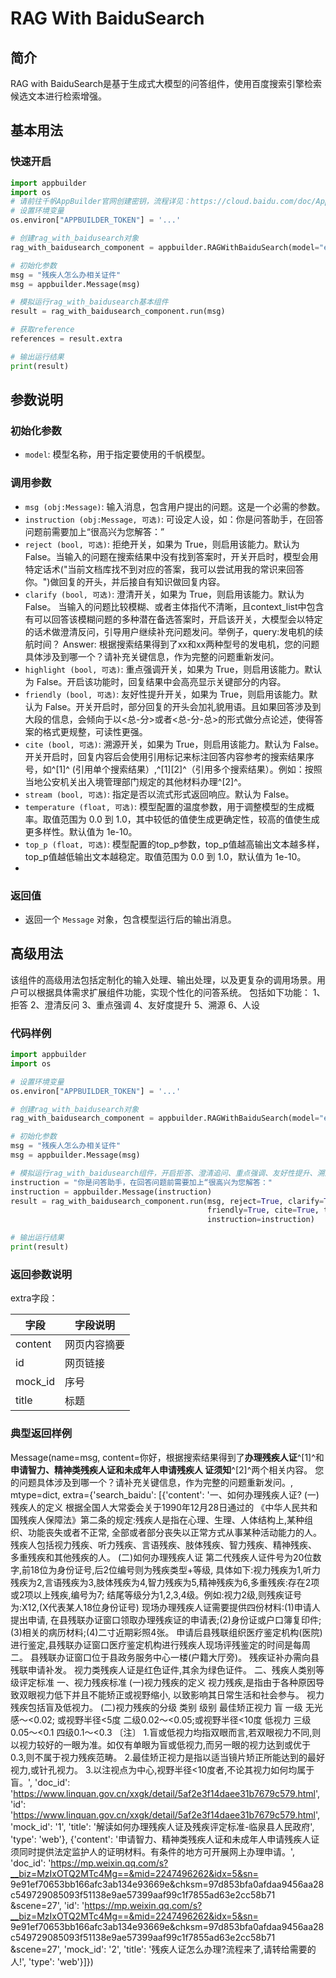 # RAG With BaiduSearch

## 简介
RAG with BaiduSearch是基于生成式大模型的问答组件，使用百度搜索引擎检索候选文本进行检索增强。

## 基本用法

### 快速开启

```python
import appbuilder
import os
# 请前往千帆AppBuilder官网创建密钥，流程详见：https://cloud.baidu.com/doc/AppBuilder/s/Olq6grrt6#1%E3%80%81%E5%88%9B%E5%BB%BA%E5%AF%86%E9%92%A5
# 设置环境变量
os.environ["APPBUILDER_TOKEN"] = '...'

# 创建rag_with_baidusearch对象
rag_with_baidusearch_component = appbuilder.RAGWithBaiduSearch(model="eb-turbo-appbuilder")

# 初始化参数
msg = "残疾人怎么办相关证件"
msg = appbuilder.Message(msg)

# 模拟运行rag_with_baidusearch基本组件
result = rag_with_baidusearch_component.run(msg)

# 获取reference
references = result.extra

# 输出运行结果
print(result)
```




## 参数说明

### 初始化参数
- `model`: 模型名称，用于指定要使用的千帆模型。

### 调用参数

- `msg (obj:Message)`: 输入消息，包含用户提出的问题。这是一个必需的参数。
- `instruction (obj:Message, 可选)`: 可设定人设，如：你是问答助手，在回答问题前需要加上“很高兴为您解答：”
- `reject (bool, 可选)`: 拒绝开关，如果为 True，则启用该能力。默认为 False。当输入的问题在搜索结果中没有找到答案时，开关开启时，模型会用特定话术("当前文档库找不到对应的答案，我可以尝试用我的常识来回答你。")做回复的开头，并后接自有知识做回复内容。
- `clarify (bool, 可选)`: 澄清开关，如果为 True，则启用该能力。默认为 False。 当输入的问题比较模糊、或者主体指代不清晰，且context_list中包含有可以回答该模糊问题的多种潜在备选答案时，开启该开关，大模型会以特定的话术做澄清反问，引导用户继续补充问题发问。举例子，query:发电机的续航时间？ Answer: 根据搜索结果得到了xx和xx两种型号的发电机，您的问题具体涉及到哪一个？请补充关键信息，作为完整的问题重新发问。
- `highlight (bool, 可选)`: 重点强调开关，如果为 True，则启用该能力。默认为 False。开启该功能时，回复结果中会高亮显示关键部分的内容。
- `friendly (bool, 可选)`: 友好性提升开关，如果为 True，则启用该能力。默认为 False。开关开启时，部分回复的开头会加礼貌用语。且如果回答涉及到大段的信息，会倾向于以<总-分>或者<总-分-总>的形式做分点论述，使得答案的格式更规整，可读性更强。
- `cite (bool, 可选)`: 溯源开关，如果为 True，则启用该能力。默认为 False。开关开启时，回复内容后会使用引用标记来标注回答内容参考的搜索结果序号，如^[1]^ (引用单个搜索结果）,^[1][2]^（引用多个搜索结果）。例如：按照当地公安机关出入境管理部门规定的其他材料办理^[2]^。
- `stream (bool, 可选)`: 指定是否以流式形式返回响应。默认为 False。
- `temperature (float, 可选)`: 模型配置的温度参数，用于调整模型的生成概率。取值范围为 0.0 到 1.0，其中较低的值使生成更确定性，较高的值使生成更多样性。默认值为 1e-10。
- `top_p (float, 可选)`: 模型配置的top_p参数，top_p值越高输出文本越多样，top_p值越低输出文本越稳定。取值范围为 0.0 到 1.0，默认值为 1e-10。
- 
### 返回值
- 返回一个 `Message` 对象，包含模型运行后的输出消息。


## 高级用法
该组件的高级用法包括定制化的输入处理、输出处理，以及更复杂的调用场景。用户可以根据具体需求扩展组件功能，实现个性化的问答系统。
包括如下功能：
1、拒答
2、澄清反问
3、重点强调
4、友好度提升
5、溯源
6、人设


### 代码样例

```python
import appbuilder
import os

# 设置环境变量
os.environ["APPBUILDER_TOKEN"] = '...'

# 创建rag_with_baidusearch对象
rag_with_baidusearch_component = appbuilder.RAGWithBaiduSearch(model="eb-turbo-appbuilder")

# 初始化参数
msg = "残疾人怎么办相关证件"
msg = appbuilder.Message(msg)

# 模拟运行rag_with_baidusearch组件，开启拒答、澄清追问、重点强调、友好性提升、溯源能力、人设六个功能
instruction = "你是问答助手，在回答问题前需要加上“很高兴为您解答："
instruction = appbuilder.Message(instruction)
result = rag_with_baidusearch_component.run(msg, reject=True, clarify=True, highlight=True,
                                            friendly=True, cite=True, temperature=0.5, stream=False,
                                            instruction=instruction)

# 输出运行结果
print(result)
```

### 返回参数说明

extra字段：

| 字段      | 字段说明   |
|---------|--------|
| content | 网页内容摘要 |
| id      | 网页链接   |
| mock_id | 序号     |
| title   | 标题     |


### 典型返回样例
Message(name=msg, content=你好，根据搜索结果得到了**办理残疾人证**^[1]^和**申请智力、精神类残疾人证和未成年人申请残疾人
证须知**^[2]^两个相关内容。 您的问题具体涉及到哪一个？请补充关键信息，作为完整的问题重新发问。, mtype=dict, 
extra={'search_baidu': [{'content': '一、如何办理残疾人证? (一)残疾人的定义 根据全国人大常委会关于1990年12月28日通过的
《中华人民共和国残疾人保障法》第二条的规定:残疾人是指在心理、生理、人体结构上,某种组织、功能丧失或者不正常,
全部或者部分丧失以正常方式从事某种活动能力的人。 残疾人包括视力残疾、听力残疾、言语残疾、肢体残疾、智力残疾、精神残疾、
多重残疾和其他残疾的人。 (二)如何办理残疾人证 第二代残疾人证件号为20位数字,前18位为身份证号,后2位编号则为残疾类型+等级,
具体如下:视力残疾为1,听力残疾为2,言语残疾为3,肢体残疾为4,智力残疾为5,精神残疾为6,多重残疾:存在2项或2项以上残疾,编号为7;
结尾等级分为1,2,3,4级。例如:视力2级,则残疾证号为:X12,(X代表某人18位身份证号) 现场办理残疾人证需要提供四份材料:(1)申请人提出申请,
在县残联办证窗口领取办理残疾证的申请表;(2)身份证或户口簿复印件;(3)相关的病历材料;(4)二寸近期彩照4张。 
申请后县残联组织医疗鉴定机构(医院)进行鉴定,县残联办证窗口医疗鉴定机构进行残疾人现场评残鉴定的时间是每周二。
县残联办证窗口位于县政务服务中心一楼(户籍大厅旁)。 残疾证补办需向县残联申请补发。 视力类残疾人证是红色证件,其余为绿色证件。 
二、残疾人类别等级评定标准 一、视力残疾标准 (一)视力残疾的定义 视力残疾,是指由于各种原因导致双眼视力低下并且不能矫正或视野缩小,
以致影响其日常生活和社会参与。 视力残疾包括盲及低视力。 (二)视力残疾的分级 类别 级别 最佳矫正视力 盲 一级 无光感～<0.02;
或视野半径<5度 二级0.02～<0.05;或视野半径<10度 低视力 三级 0.05～<0.1 四级0.1～<0.3 〔注〕 
1.盲或低视力均指双眼而言,若双眼视力不同,则以视力较好的一眼为准。如仅有单眼为盲或低视力,而另一眼的视力达到或优于0.3,则不属于视力残疾范畴。 
2.最佳矫正视力是指以适当镜片矫正所能达到的最好视力,或针孔视力。 3.以注视点为中心,视野半径<10度者,不论其视力如何均属于盲。', 
'doc_id': 'https://www.linquan.gov.cn/xxgk/detail/5af2e3f14daee31b7679c579.html', 
'id': 'https://www.linquan.gov.cn/xxgk/detail/5af2e3f14daee31b7679c579.html', 'mock_id': '1', 
'title': '解读如何办理残疾人证及残疾评定标准-临泉县人民政府', 'type': 'web'}, 
{'content': '申请智力、精神类残疾人证和未成年人申请残疾人证须同时提供法定监护人的证明材料。有条件的地方可开展网上办理申请。', 
'doc_id': 'https://mp.weixin.qq.com/s?__biz=MzIxOTQ2MTc4Mg==&mid=2247496262&idx=5&sn=
9e91ef70653bb166afc3ab134e93669e&chksm=97d853bfa0afdaa9456aa28c549729085093f51138e9ae57399aaf99c1f7855ad63e2cc58b71
&scene=27', 'id': 'https://mp.weixin.qq.com/s?__biz=MzIxOTQ2MTc4Mg==&mid=2247496262&idx=5&sn=
9e91ef70653bb166afc3ab134e93669e&chksm=97d853bfa0afdaa9456aa28c549729085093f51138e9ae57399aaf99c1f7855ad63e2cc58b71
&scene=27', 'mock_id': '2', 'title': '残疾人证怎么办理?流程来了,请转给需要的人!', 'type': 'web'}]})



